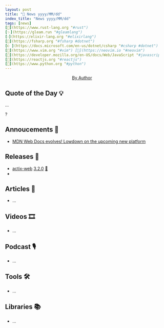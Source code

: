 ```yaml
---
layout: post
title: "📜 News yyyy/MM/dd"
index_title: "News yyyy/MM/dd"
tags: [news]
[🦀](https://www.rust-lang.org "#rust")
[✨](https://gleam.run "#gleamlang")
[💧](https://elixir-lang.org "#elixirlang")
[🔷](https://fsharp.org "#fsharp #dotnet")
[☪️ ](https://docs.microsoft.com/en-us/dotnet/csharp "#csharp #dotnet")
[🍃](https://www.vim.org "#vim") [🍃](https://neovim.io "#neovim")
[🔶](https://developer.mozilla.org/en-US/docs/Web/JavaScript "#javascript")
[🔶](https://reactjs.org "#reactjs")
[🐍](https://www.python.org "#python")
---
```


<a href="">
  <img src=""
     alt=""
     class="image">
</a>

<div style="text-align:center">
   <a href="">By Author</a>
</div>

## Quote of the Day 💡

...

?

## Annoucements 🥁

- [MDN Web Docs evolves! Lowdown on the upcoming new platform](https://hacks.mozilla.org/2020/10/mdn-web-docs-evolves-lowdown-on-the-upcoming-new-platform)

## Releases 🥳

- [actix-web](https://github.com/actix/actix-web) [3.2.0](https://github.com/actix/actix-web/releases/tag/web-v3.2.0) [🦀](https://www.rust-lang.org "#rust")
- []() []()

## Articles 📜

- ...

## Videos 🎞

- ...

## Podcast 🎙

- ...

## Tools 🛠

- ...

## Libraries 📚

- ...


